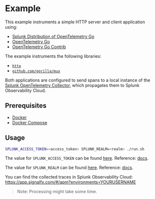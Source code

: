 # Example

This example instruments a simple HTTP server and client application
using:

- [Splunk Distribution of OpenTelemetry Go](https://github.com/signalfx/splunk-otel-go)
- [OpenTelemetry Go](https://github.com/open-telemetry/opentelemetry-go)
- [OpenTelemetry Go Contrib](https://github.com/open-telemetry/opentelemetry-go-contrib)

The example instruments the following libraries:

- [`http`](https://pkg.go.dev/http)
- [`github.com/gorilla/mux`](https://pkg.go.dev/github.com/gorilla/mux)

Both applications are configured to send spans to a local instance
of the [Splunk OpenTelemetry Collector](https://github.com/signalfx/splunk-otel-collector),
which propagates them to Splunk Observability Cloud.

## Prerequisites

- [Docker](https://docs.docker.com/engine/install/)
- [Docker Compose](https://docs.docker.com/compose/install/)

## Usage

```sh
SPLUNK_ACCESS_TOKEN=<access_token> SPLUNK_REALM=<realm> ./run.sh
```

The value for `SPLUNK_ACCESS_TOKEN` can be found
[here](https://app.signalfx.com/o11y/#/organization/current?selectedKeyValue=sf_section:accesstokens).
Reference: [docs](https://docs.splunk.com/Observability/admin/authentication-tokens/api-access-tokens.html#admin-api-access-tokens).

The value for `SPLUNK_REALM` can be found
[here](https://app.signalfx.com/o11y/#/myprofile).
Reference: [docs](https://docs.splunk.com/Observability/admin/allow-services.html).

You can find the collected traces in Splunk Observability Cloud: <https://app.signalfx.com/#/apm?environments=YOURUSERNAME>

> Note: Processing might take some time.
